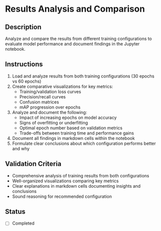 # Results Analysis and Comparison

## Description

Analyze and compare the results from different training configurations to evaluate model performance and document findings in the Jupyter notebook.

## Instructions

1. Load and analyze results from both training configurations (30 epochs vs 60 epochs)
2. Create comparative visualizations for key metrics:
   - Training/validation loss curves
   - Precision/recall curves
   - Confusion matrices
   - mAP progression over epochs
3. Analyze and document the following:
   - Impact of increasing epochs on model accuracy
   - Signs of overfitting or underfitting
   - Optimal epoch number based on validation metrics
   - Trade-offs between training time and performance gains
4. Document all findings in markdown cells within the notebook
5. Formulate clear conclusions about which configuration performs better and why

## Validation Criteria

- Comprehensive analysis of training results from both configurations
- Well-organized visualizations comparing key metrics
- Clear explanations in markdown cells documenting insights and conclusions
- Sound reasoning for recommended configuration

## Status

- [ ] Completed
